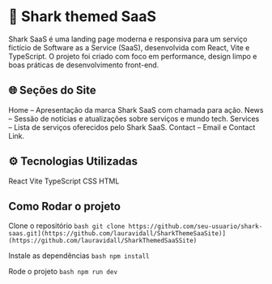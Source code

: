 # 🦈 Shark themed SaaS
Shark SaaS é uma landing page moderna e responsiva para um serviço fictício de Software as a Service (SaaS), desenvolvida com React, Vite e TypeScript. O projeto foi criado com foco em performance, design limpo e boas práticas de desenvolvimento front-end.

## 🌐 Seções do Site
Home – Apresentação da marca Shark SaaS com chamada para ação.
News – Sessão de notícias e atualizações sobre serviços e mundo tech.
Services – Lista de serviços oferecidos pelo Shark SaaS.
Contact – Email e Contact Link.

## ⚙️ Tecnologias Utilizadas
React
Vite
TypeScript
CSS
HTML

## Como Rodar o projeto
Clone o repositório
```bash git clone https://github.com/seu-usuario/shark-saas.git](https://github.com/lauravidall/SharkThemeSaaSite)](https://github.com/lauravidall/SharkThemedSaaSSite) ```

Instale as dependências
```bash npm install ```

Rode o projeto
```bash npm run dev ```

